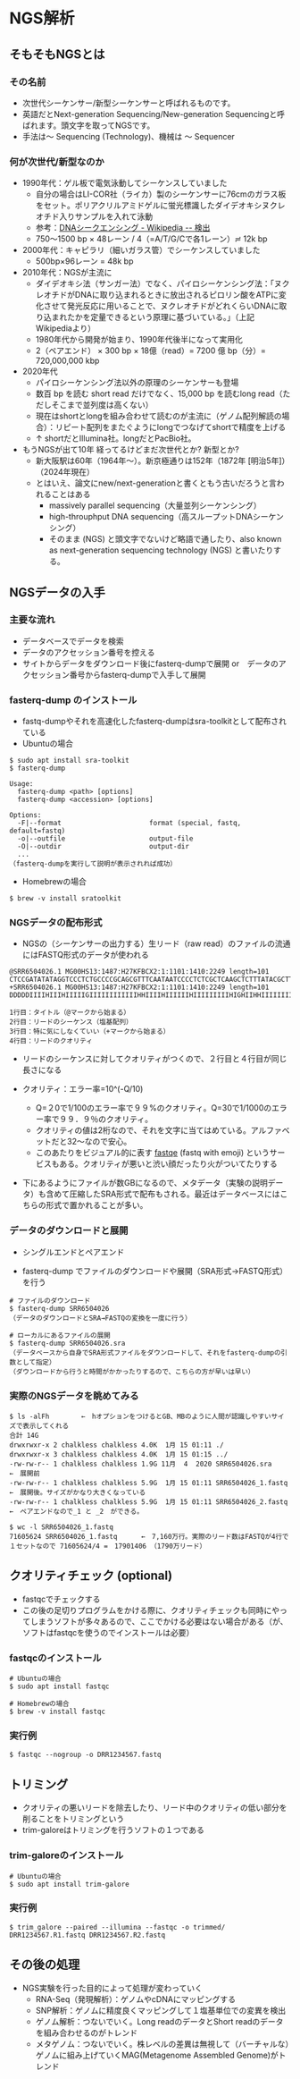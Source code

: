 # NGS解析

## そもそもNGSとは
### その名前
* 次世代シーケンサー/新型シーケンサーと呼ばれるものです。
* 英語だとNext-generation Sequencing/New-generation Sequencingと呼ばれます。頭文字を取ってNGSです。
* 手法は～ Sequencing (Technology)、機械は ～ Sequencer
### 何が次世代/新型なのか
* 1990年代：ゲル板で電気泳動してシーケンスしていました
  * 自分の場合はLI-COR社（ライカ）製のシーケンサーに76cmのガラス板をセット。ポリアクリルアミドゲルに蛍光標識したダイデオキシヌクレオチド入りサンプルを入れて泳動
  * 参考：[DNAシークエンシング - Wikipedia -- 検出](http://ja.wikipedia.org/wiki/DNA%E3%82%B7%E3%83%BC%E3%82%AF%E3%82%A8%E3%83%B3%E3%82%B7%E3%83%B3%E3%82%B0#.E6.A4.9C.E5.87.BA)
  * 750～1500 bp × 48レーン / 4（=A/T/G/Cで各1レーン）≓ 12k bp
* 2000年代：キャピラリ（細いガラス管）でシーケンスしていました
  * 500bp×96レーン = 48k bp
* 2010年代：NGSが主流に
  * ダイデオキシ法（サンガー法）でなく、パイロシーケンシング法：「ヌクレオチドがDNAに取り込まれるときに放出されるピロリン酸をATPに変化させて発光反応に用いることで、ヌクレオチドがどれくらいDNAに取り込まれたかを定量できるという原理に基づいている。」（上記 Wikipediaより）
  * 1980年代から開発が始まり、1990年代後半になって実用化
  * 2（ペアエンド） × 300 bp × 18億（read）= 7200 億 bp（分）= 720,000,000 kbp
* 2020年代
  * パイロシーケンシング法以外の原理のシーケンサーも登場
  * 数百 bp を読む short read だけでなく、15,000 bp を読むlong read（ただしそこまで並列度は高くない）
  * 現在はshortとlongを組み合わせて読むのが主流に（ゲノム配列解読の場合）：リピート配列をまたぐようにlongでつなげてshortで精度を上げる
  * ↑ shortだとIllumina社。longだとPacBio社。
* もうNGSが出て10年 経ってるけどまだ次世代とか? 新型とか?
  * 新大阪駅は60年（1964年～）。新京極通りは152年（1872年 [明治5年]）（2024年現在）
  * とはいえ、論文にnew/next-generationと書くともう古いだろうと言われることはある
    * massively parallel sequencing（大量並列シーケンシング）
    * high-throuphput DNA sequencing（高スループットDNAシーケンシング）
    * そのまま (NGS) と頭文字でないけど略語で通したり、also known as next-generation sequencing technology (NGS) と書いたりする。



## NGSデータの入手
### 主要な流れ
* データベースでデータを検索
* データのアクセッション番号を控える
* サイトからデータをダウンロード後にfasterq-dumpで展開 or　データのアクセッション番号からfasterq-dumpで入手して展開

### fasterq-dump のインストール
* fastq-dumpやそれを高速化したfasterq-dumpはsra-toolkitとして配布されている
* Ubuntuの場合
```
$ sudo apt install sra-toolkit
$ fasterq-dump

Usage:
  fasterq-dump <path> [options]
  fasterq-dump <accession> [options]

Options:
  -F|--format                      format (special, fastq, default=fastq) 
  -o|--outfile                     output-file 
  -O|--outdir                      output-dir
  ...
（fasterq-dumpを実行して説明が表示されれば成功）
```
* Homebrewの場合
```
$ brew -v install sratoolkit
```

### NGSデータの配布形式
* NGSの（シーケンサーの出力する）生リード（raw read）のファイルの流通にはFASTQ形式のデータが使われる
```
@SRR6504026.1 MG00HS13:1487:H27KFBCX2:1:1101:1410:2249 length=101
CTCCGATATATAGGTCCCTCTGCCCCGCAGCGTTTCAATAATCCCCTCTCGCTCAAGCTCTTTATACGCTTTGCTGACAGTGTTCGGATTCGCAATAATGA
+SRR6504026.1 MG00HS13:1487:H27KFBCX2:1:1101:1410:2249 length=101
DDDDDIIIIHIIIHIIIIIGIIIIIIIIIIIIHHIIIIHIIIIIIHIIIIIIIIIHIGHIIHHIIIIIIIIIIIIIEHHIIIHIHHG=HHHEHHHIHIIHH
```

```
1行目：タイトル（@マークから始まる）
2行目：リードのシーケンス（塩基配列）
3行目：特に気にしなくていい（+マークから始まる）
4行目：リードのクオリティ
```

  * リードのシーケンスに対してクオリティがつくので、２行目と４行目が同じ長さになる
  * クオリティ：エラー率=10^(-Q/10)
    * Q=２0で1/100のエラー率で９９%のクオリティ。Q=30で1/1000のエラー率で９９．９％のクオリティ。
    * クオリティの値は2桁なので、それを文字に当てはめている。アルファベットだと32〜なので安心。
    * このあたりをビジュアル的に表す [fastqe](https://github.com/fastqe/fastqe) (fastq with emoji) というサービスもある。クオリティが悪いと渋い顔だったり火がついてたりする


* 下にあるようにファイルが数GBになるので、メタデータ（実験の説明データ）も含めて圧縮したSRA形式で配布もされる。最近はデータベースにはこちらの形式で置かれることが多い。


### データのダウンロードと展開

* シングルエンドとペアエンド

* fasterq-dump でファイルのダウンロードや展開（SRA形式→FASTQ形式）を行う
```
# ファイルのダウンロード
$ fasterq-dump SRR6504026
（データのダウンロードとSRA→FASTQの変換を一度に行う）

# ローカルにあるファイルの展開
$ fasterq-dump SRR6504026.sra
（データベースから自身でSRA形式ファイルをダウンロードして、それをfasterq-dumpの引数として指定）
（ダウンロードから行うと時間がかかったりするので、こちらの方が早いは早い）
```

### 実際のNGSデータを眺めてみる
```
$ ls -alFh        ←　hオプションをつけるとGB、MBのように人間が認識しやすいサイズで表示してくれる
合計 14G
drwxrwxr-x 2 chalkless chalkless 4.0K  1月 15 01:11 ./
drwxrwxr-x 3 chalkless chalkless 4.0K  1月 15 01:15 ../
-rw-rw-r-- 1 chalkless chalkless 1.9G 11月  4  2020 SRR6504026.sra         ←　展開前
-rw-rw-r-- 1 chalkless chalkless 5.9G  1月 15 01:11 SRR6504026_1.fastq     ←　展開後。サイズがかなり大きくなっている
-rw-rw-r-- 1 chalkless chalkless 5.9G  1月 15 01:11 SRR6504026_2.fastq     ←　ペアエンドなので_1 と _2　ができる。

$ wc -l SRR6504026_1.fastq 
71605624 SRR6504026_1.fastq      ←　7,160万行。実際のリード数はFASTQが4行で１セットなので 71605624/4 =　17901406 （1790万リード）
```

## クオリティチェック (optional)
* fastqcでチェックする
* この後の足切りプログラムをかける際に、クオリティチェックも同時にやってしまうソフトが多々あるので、ここでかける必要はない場合がある（が、ソフトはfastqcを使うのでインストールは必要）

### fastqcのインストール
```
# Ubuntuの場合
$ sudo apt install fastqc

# Homebrewの場合
$ brew -v install fastqc
```

### 実行例
```
$ fastqc --nogroup -o DRR1234567.fastq
```


## トリミング
* クオリティの悪いリードを除去したり、リード中のクオリティの低い部分を削ることをトリミングという
* trim-galoreはトリミングを行うソフトの１つである

### trim-galoreのインストール
```
# Ubuntuの場合
$ sudo apt install trim-galore
```

### 実行例
```
$ trim_galore --paired --illumina --fastqc -o trimmed/ DRR1234567.R1.fastq DRR1234567.R2.fastq
```


## その後の処理
* NGS実験を行った目的によって処理が変わっていく
  * RNA-Seq（発現解析）：ゲノムやcDNAにマッピングする
  * SNP解析：ゲノムに精度良くマッピングして１塩基単位での変異を検出
  * ゲノム解析：つないでいく。Long readのデータとShort readのデータを組み合わせるのがトレンド
  * メタゲノム：つないでいく。株レベルの差異は無視して（バーチャルな）ゲノムに組み上げていくMAG(Metagenome Assembled Genome)がトレンド



